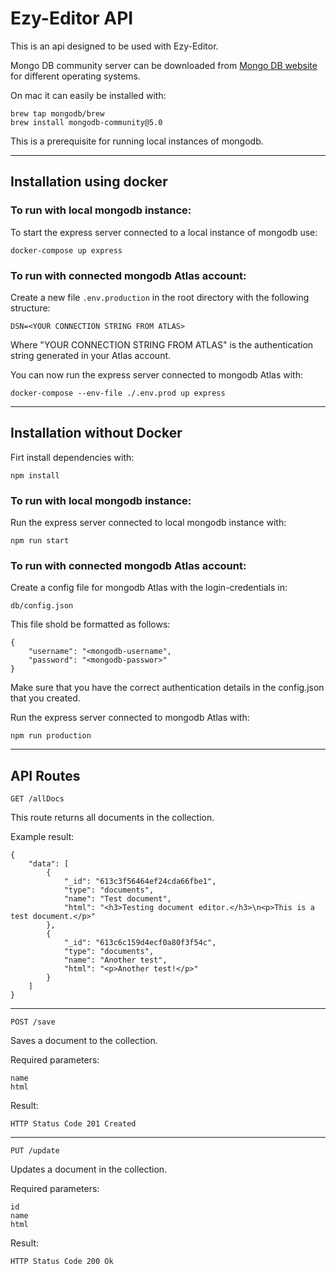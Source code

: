 # Ezy-Editor API

This is an api designed to be used with Ezy-Editor.

Mongo DB community server can be downloaded from [Mongo DB website](https://www.mongodb.com/try/download/community) for different operating systems.

On mac it can easily be installed with:

````
brew tap mongodb/brew
brew install mongodb-community@5.0
````

This is a prerequisite for running local instances of mongodb.

----

## Installation using docker

### To run with local mongodb instance:

To start the express server connected to a local instance of mongodb use:

````
docker-compose up express
````

### To run with connected mongodb Atlas account:

Create a new file ``` .env.production ``` in the root directory with the following structure:

````
DSN=<YOUR CONNECTION STRING FROM ATLAS>
````

Where "YOUR CONNECTION STRING FROM ATLAS" is the authentication string generated in your Atlas account.

You can now run the express server connected to mongodb Atlas with:

````
docker-compose --env-file ./.env.prod up express
````

----

## Installation without Docker

Firt install dependencies with:

````
npm install
````

### To run with local mongodb instance:

Run the express server connected to local mongodb instance with:

````
npm run start
````

### To run with connected mongodb Atlas account:

Create a config file for mongodb Atlas with the login-credentials in:

````
db/config.json
````

This file shold be formatted as follows:
````
{
    "username": "<mongodb-username",
    "password": "<mongodb-passwor>"
}
````

Make sure that you have the correct authentication details in the config.json that you created.

Run the express server connected to mongodb Atlas with:

````
npm run production
````

----

## API Routes

````
GET /allDocs
````
This route returns all documents in the collection.

Example result:

````
{
    "data": [
        {
            "_id": "613c3f56464ef24cda66fbe1",
            "type": "documents",
            "name": "Test document",
            "html": "<h3>Testing document editor.</h3>\n<p>This is a test document.</p>"
        },
        {
            "_id": "613c6c159d4ecf0a80f3f54c",
            "type": "documents",
            "name": "Another test",
            "html": "<p>Another test!</p>"
        }
    ]
}
````

----

````
POST /save
````

Saves a document to the collection.

Required parameters:
````
name
html
````

Result:
````
HTTP Status Code 201 Created
````

----

````
PUT /update
````

Updates a document in the collection.

Required parameters:
````
id
name
html
````

Result:
````
HTTP Status Code 200 Ok
````
